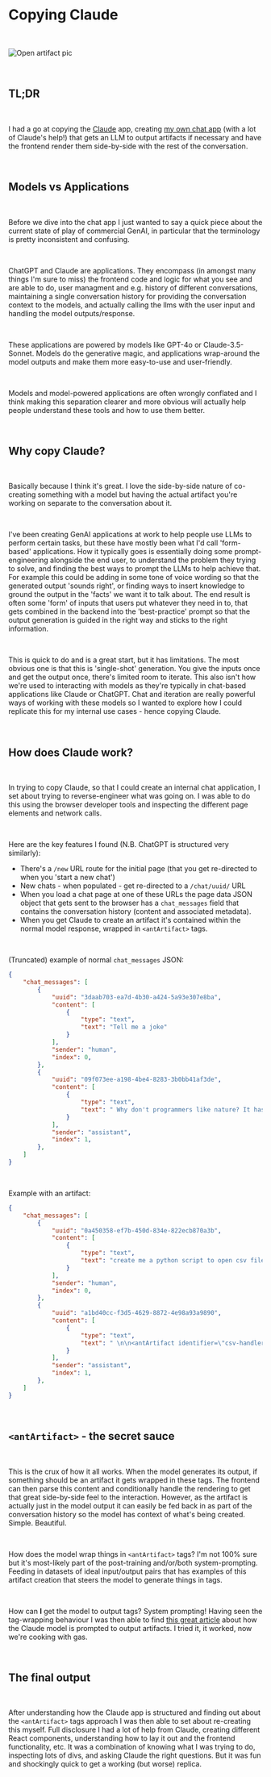 # Copying Claude

<br>

![Open artifact pic](./pics/open_artifact.png) 

<br>

## TL;DR

<br>

I had a go at copying the [Claude][claude-link] app, creating [my own chat app][llm-chat-app-link] (with a lot of Claude's help!) that gets an LLM to output artifacts if necessary and have the frontend render them side-by-side with the rest of the conversation.

<br>

## Models vs Applications

<br>

Before we dive into the chat app I just wanted to say a quick piece about the current state of play of commercial GenAI, in particular that the terminology is pretty inconsistent and confusing.

<br>

ChatGPT and Claude are applications. They encompass (in amongst many things I'm sure to miss) the frontend code and logic for what you see and are able to do, user managment and e.g. history of different conversations, maintaining a single conversation history for providing the conversation context to the models, and actually calling the llms with the user input and handling the model outputs/response.

<br>

These applications are powered by models like GPT-4o or Claude-3.5-Sonnet. Models do the generative magic, and applications wrap-around the model outputs and make them more easy-to-use and user-friendly. 

<br>

Models and model-powered applications are often wrongly conflated and I think making this separation clearer and more obvious will actually help people understand these tools and how to use them better.

<br>

## Why copy Claude?

<br>

Basically because I think it's great. I love the side-by-side nature of co-creating something with a model but having the actual artifact you're working on separate to the conversation about it.

<br>

I've been creating GenAI applications at work to help people use LLMs to perform certain tasks, but these have mostly been what I'd call 'form-based' applications. How it typically goes is essentially doing some prompt-engineering alongside the end user, to understand the problem they trying to solve, and finding the best ways to prompt the LLMs to help achieve that. For example this could be adding in some tone of voice wording so that the generated output 'sounds right', or finding ways to insert knowledge to ground the output in the 'facts' we want it to talk about. The end result is often some 'form' of inputs that users put whatever they need in to, that gets combined in the backend into the 'best-practice' prompt so that the output generation is guided in the right way and sticks to the right information. 

<br>

This is quick to do and is a great start, but it has limitations. The most obvious one is that this is 'single-shot' generation. You give the inputs once and get the output once, there's limited room to iterate. This also isn't how we're used to interacting with models as they're typically in chat-based applications like Claude or ChatGPT. Chat and iteration are really powerful ways of working with these models so I wanted to explore how I could replicate this for my internal use cases - hence copying Claude.

<br>

## How does Claude work?

<br>

In trying to copy Claude, so that I could create an internal chat application, I set about trying to reverse-engineer what was going on. I was able to do this using the browser developer tools and inspecting the different page elements and network calls.

<br>

Here are the key features I found (N.B. ChatGPT is structured very similarly):
- There's a `/new` URL route for the initial page (that you get re-directed to when you 'start a new chat')
- New chats - when populated - get re-directed to a `/chat/uuid/` URL
- When you load a chat page at one of these URLs the page data JSON object that gets sent to the browser has a `chat_messages` field that contains the conversation history (content and associated metadata).
- When you get Claude to create an artifact it's contained within the normal model response, wrapped in `<antArtifact>` tags.

<br>

(Truncated) example of normal `chat_messages` JSON:
```json
{
    "chat_messages": [
        {
            "uuid": "3daab703-ea7d-4b30-a424-5a93e307e8ba",
            "content": [
                {
                    "type": "text",
                    "text": "Tell me a joke"
                }
            ],
            "sender": "human",
            "index": 0,
        },
        {
            "uuid": "09f073ee-a198-4be4-8283-3b0bb41af3de",
            "content": [
                {
                    "type": "text",
                    "text": " Why don't programmers like nature? It has too many bugs!"
                }
            ],
            "sender": "assistant",
            "index": 1,
        },
    ]
}
```

<br>

Example with an artifact:
```json
{
    "chat_messages": [
        {
            "uuid": "0a450358-ef7b-450d-834e-822ecb870a3b",
            "content": [
                {
                    "type": "text",
                    "text": "create me a python script to open csv files"
                }
            ],
            "sender": "human",
            "index": 0,
        },
        {
            "uuid": "a1bd40cc-f3d5-4629-8872-4e98a93a9890",
            "content": [
                {
                    "type": "text",
                    "text": " \n\n<antArtifact identifier=\"csv-handler\" type=\"application/vnd.ant.code\" language=\"python\" title=\"CSV File Handler\">\nimport csv\nimport pandas as pd\nfrom typing import List, Dict, Union\nimport os\n\nclass CSVHandler:\n    def __init__(self, filepath: str):\n        \"\"\"\n        Initialize the CSV handler with a file path.\n        \n        Args:\n            filepath (str): Path to the CSV file\n        \"\"\"\n        self.filepath = filepath\n        \n    def read_with_csv(self) -> List[Dict]:\n        \"\"\"\n        Read CSV file using the csv module.\n        \n        Returns:\n            List[Dict]: List of dictionaries where each dictionary represents a row\n        \"\"\"\n        if not os.path.exists(self.filepath):\n            raise FileNotFoundError(f\"File {self.filepath} not found\")\n            \n        with open(self.filepath, 'r', newline='', encoding='utf-8') as file:\n            reader = csv.DictReader(file)\n            return list(reader)\n            \n    def read_with_pandas(self) -> pd.DataFrame:\n        \"\"\"\n        Read CSV file using pandas.\n        \n        Returns:\n            pd.DataFrame: DataFrame containing the CSV data\n        \"\"\"\n        return pd.read_csv(self.filepath)\n        \n    def write_csv(self, data: List[Dict], output_path: str) -> None:\n        \"\"\"\n        Write data to a CSV file.\n        \n        Args:\n            data (List[Dict]): List of dictionaries to write to CSV\n            output_path (str): Path where the CSV file will be saved\n        \"\"\"\n        if not data:\n            raise ValueError(\"No data provided to write\")\n            \n        fieldnames = data[0].keys()\n        \n        with open(output_path, 'w', newline='', encoding='utf-8') as file:\n            writer = csv.DictWriter(file, fieldnames=fieldnames)\n            writer.writeheader()\n            writer.writerows(data)\n            \n    def append_to_csv(self, data: List[Dict]) -> None:\n        \"\"\"\n        Append data to existing CSV file.\n        \n        Args:\n            data (List[Dict]): List of dictionaries to append to CSV\n        \"\"\"\n        if not data:\n            raise ValueError(\"No data provided to append\")\n            \n        fieldnames = data[0].keys()\n        \n        with open(self.filepath, 'a', newline='', encoding='utf-8') as file:\n            writer = csv.DictWriter(file, fieldnames=fieldnames)\n            writer.writerows(data)\n\n</antArtifact>\n\nHere's how you can use this CSV handler:\n\n```python\n# Example usage:\ncsv_handler = CSVHandler('data.csv')\n\n# Read CSV using standard csv module\ndata = csv_handler.read_with_csv()\n\n# Read CSV using pandas\ndf = csv_handler.read_with_pandas()\n\n# Write new data to CSV\nnew_data = [\n    {'name': 'John', 'age': 30},\n    {'name': 'Jane', 'age': 25}\n]\ncsv_handler.write_csv(new_data, 'output.csv')\n\n# Append data to existing CSV\ncsv_handler.append_to_csv(new_data)\n```\n\nThis script provides:\n1. Two methods for reading CSV files (using both the csv module and pandas)\n2. Methods to write new data to a CSV file\n3. Functionality to append data to an existing CSV file\n4. Error handling for common issues\n5. Type hints for better code readability\n\nWould you like me to add any specific functionality to this script?"
                }
            ],
            "sender": "assistant",
            "index": 1,
        },
    ]
}
```

<br>

## `<antArtifact>` - the secret sauce

<br>

This is the crux of how it all works. When the model generates its output, if something should be an artifact it gets wrapped in these tags. The frontend can then parse this content and conditionally handle the rendering to get that great side-by-side feel to the interaction. However, as the artifact is actually just in the model output it can easily be fed back in as part of the conversation history so the model has context of what's being created. Simple. Beautiful.

<br>

How does the model wrap things in `<antArtifact>` tags? I'm not 100% sure but it's most-likely part of the post-training and/or/both system-prompting. Feeding in datasets of ideal input/output pairs that has examples of this artifact creation that steers the model to generate things in tags.

<br>

How can **__I__** get the model to output tags? System prompting! Having seen the tag-wrapping behaviour I was then able to find [this great article][claude-reverse-eng-article] about how the Claude model is prompted to output artifacts. I tried it, it worked, now we're cooking with gas.

<br>

## The final output

<br>

After understanding how the Claude app is structured and finding out about the `<antArtifact>` tags approach I was then able to set about re-creating this myself. Full disclosure I had a lot of help from Claude, creating different React components, understanding how to lay it out and the frontend functionality, etc. It was a combination of knowing what I was trying to do, inspecting lots of divs, and asking Claude the right questions. But it was fun and shockingly quick to get a working (but worse) replica.

<!-- Links -->

[llm-chat-app-link]: https://github.com/domchao/llm-chat
[claude-link]: https://claude.ai
[claude-reverse-eng-article]: https://www.reidbarber.com/blog/reverse-engineering-claude-artifacts
